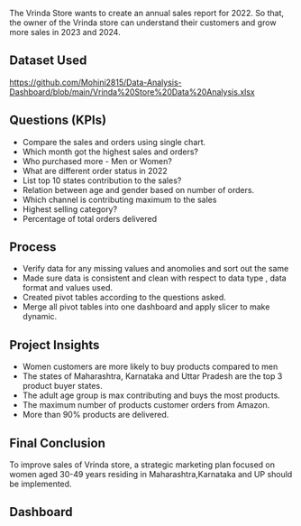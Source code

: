 The Vrinda Store wants to create an annual sales report for 2022. So that, the owner of the Vrinda store can understand their customers and grow more sales in 2023 and 2024.
## Dataset Used
https://github.com/Mohini2815/Data-Analysis-Dashboard/blob/main/Vrinda%20Store%20Data%20Analysis.xlsx

## Questions (KPIs)
- Compare the sales and orders using single chart.
- Which month got the highest sales and orders?
- Who purchased more - Men or Women?
- What are different order status in 2022
- List top 10 states contribution to the sales?
- Relation between age and gender based on number of orders.
- Which channel is contributing maximum to the sales
- Highest selling category?
- Percentage of total orders delivered

## Process
- Verify data for any missing values and anomolies and sort out the same
- Made sure data is consistent and clean with respect to data type , data format and values used.
- Created pivot tables according to the questions asked.
- Merge all pivot tables into one dashboard and apply slicer to make dynamic.

## Project Insights
- Women customers are more likely to buy products compared to men
- The states of Maharashtra, Karnataka and Uttar Pradesh are the top 3 product buyer states.
- The adult age group is max contributing and buys the most products.
- The maximum number of products customer orders from Amazon.
- More than 90% products are delivered.
  


## Final Conclusion
  To improve sales of Vrinda store, a strategic marketing plan focused on women aged 30-49 years residing in Maharashtra,Karnataka and UP should be implemented.

## Dashboard

